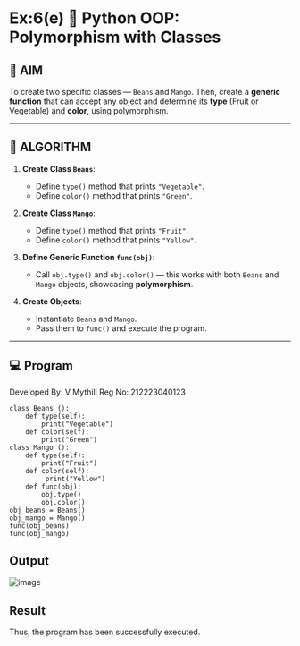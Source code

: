# Ex:6(e) 🐍 Python OOP: Polymorphism with Classes

## 🎯 AIM

To create two specific classes — `Beans` and `Mango`. Then, create a **generic function** that can accept any object and determine its **type** (Fruit or Vegetable) and **color**, using polymorphism.

---

## 🧠 ALGORITHM

1. **Create Class `Beans`**:
   - Define `type()` method that prints `"Vegetable"`.
   - Define `color()` method that prints `"Green"`.

2. **Create Class `Mango`**:
   - Define `type()` method that prints `"Fruit"`.
   - Define `color()` method that prints `"Yellow"`.

3. **Define Generic Function `func(obj)`**:
   - Call `obj.type()` and `obj.color()` — this works with both `Beans` and `Mango` objects, showcasing **polymorphism**.

4. **Create Objects**:
   - Instantiate `Beans` and `Mango`.
   - Pass them to `func()` and execute the program.

---

## 💻 Program
Developed By: V Mythili
Reg No: 212223040123

```
class Beans ():
    def type(self):
        print("Vegetable")
    def color(self):
        print("Green")
class Mango ():
    def type(self):
        print("Fruit")
    def color(self):
         print("Yellow")
    def func(obj):
        obj.type()
        obj.color()
obj_beans = Beans()
obj_mango = Mango()
func(obj_beans)
func(obj_mango)

```

## Output

![image](https://github.com/user-attachments/assets/d7421fa0-9a5b-4409-b13a-1c12f4e053fb)

## Result

Thus, the program has been successfully executed.
